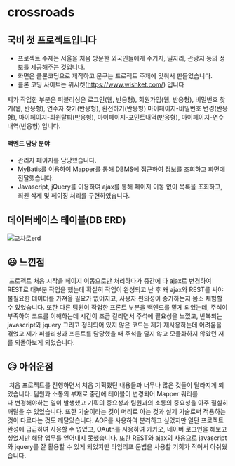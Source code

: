 # crossroads
## 국비 첫 프로젝트입니다
* 프로젝트 주제는 서울을 처음 방문한 외국인들에게 주거지, 일자리, 관광지 등의 정보를 제공해주는 것입니다.
* 화면은 클론코딩으로 제작하고 문구는 프로젝트 주제에 맞춰서 만들었습니다.
* 클론 코딩 사이트는 위시켓(https://www.wishket.com/) 입니다

제가 작업한 부분은 퍼블리싱은 로그인(웹, 반응형), 회원가입(웹, 반응형), 비밀번호 찾기(웹, 반응형), 연수자 찾기(반응형), 환전하기(반응형)
마이페이지-비밀번호 변경(반응형), 마이페이지-회원탈퇴(반응형), 마이페이지-포인트내역(반응형), 마이페이지-연수내역(반응형) 입니다.

#### 백엔드 담당 분야
- 관리자 페이지를 담당했습니다.
- MyBatis를 이용하여 Mapper를 통해 DBMS에 접근하여 정보를 조회하고 화면에 전달했습니다.
- Javascript, jQuery를 이용하여 ajax를 통해 페이지 이동 없이 목록을 조회하고, 회원 삭제 및 페이징 처리를 구현하였습니다.

## 데이터베이스 테이블(DB ERD)
![교차로erd](https://user-images.githubusercontent.com/105581479/209526510-f81de642-9634-412c-99c3-c17aef82fc18.png)


## 😃 느낀점

&nbsp;프로젝트 처음 시작을 페이지 이동으로만 처리하다가 중간에 다 ajax로 변경하여 REST로 대부분 작업을 했는데 확실히 작업이 완성되고 난 후 왜 ajax와 REST를 써야
불필요한 데이터를 가져올 필요가 없어지고, 사용자 편의성이 증가하는지 몸소 체험할 수 있었습니다. 또한 다른 팀원이 작업한 프론트 부분을 백엔드를 맡게 되었는데, 
주석이 부족하여 코드를 이해하는데 시간이 조금 걸리면서 주석에 필요성을 느꼈고, 반복되는 javascript와 jquery 그리고 정리되어 있지 않은 코드는 
제가 재사용하는데 어려움을 겪었고 제가 퍼블리싱과 프론트를 담당했을 때 주석을 달지 않고 모듈화하지 않았던 저를 되돌아보게 되었습니다.

## 😥 아쉬운점

&nbsp;처음 프로젝트를 진행하면서 처음 기획했던 내용들과 너무나 많은 것들이 달라지게 되었습니다. 팀원과 소통의 부재로 중간에 테이블이 변경되어 Mapper 쿼리를   
다 변경해야하는 일이 발생했고 기획의 중요성과 팀원과의 소통의 중요성을 아주 절실히 깨달을 수 있었습니다. 또한 기술이라는 것이 머리로 아는 것과
실제 기술로써 적용하는 것이 다르다는 것도 깨달았습니다. AOP를 사용하여 분리하고 싶었지만 일단 프로젝트 완성에 급급하여 사용할 수 없었고, 
OAuth를 사용하여 카카오, 네이버 로그인을 해보고 싶었지만 해당 업무를 얻어내지 못했습니다. 또한 REST와 ajax의 사용으로 javascript와 jquery를
잘 활용할 수 있게 되었지만 타임리프 문법을 사용할 기회가 적어서 아쉬웠습니다.
